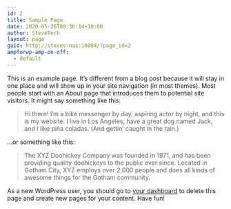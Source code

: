 ```yaml
---
id: 2
title: Sample Page
date: 2020-05-26T09:36:14+10:00
author: SteveTech
layout: page
guid: http://steves-nas:10084/?page_id=2
ampforwp-amp-on-off:
  - default
---
```

This is an example page. It&#8217;s different from a blog post because it will stay in one place and will show up in your site navigation (in most themes). Most people start with an About page that introduces them to potential site visitors. It might say something like this:

<blockquote class="wp-block-quote">
  <p>
    Hi there! I&#8217;m a bike messenger by day, aspiring actor by night, and this is my website. I live in Los Angeles, have a great dog named Jack, and I like pi&#241;a coladas. (And gettin&#8217; caught in the rain.)
  </p>
</blockquote>

&#8230;or something like this:

<blockquote class="wp-block-quote">
  <p>
    The XYZ Doohickey Company was founded in 1971, and has been providing quality doohickeys to the public ever since. Located in Gotham City, XYZ employs over 2,000 people and does all kinds of awesome things for the Gotham community.
  </p>
</blockquote>

As a new WordPress user, you should go to [your dashboard](http://steves-nas:10084/wp-admin/) to delete this page and create new pages for your content. Have fun!